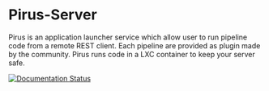 # Pirus-Server

Pirus is an application launcher service which allow user to run pipeline code from a remote REST client. Each pipeline are provided as plugin made by the community. Pirus runs code in a LXC container to keep your server safe.   

[![Documentation Status](https://readthedocs.org/projects/pirus/badge/?version=latest)](http://pirus.readthedocs.io/en/latest/?badge=latest)
